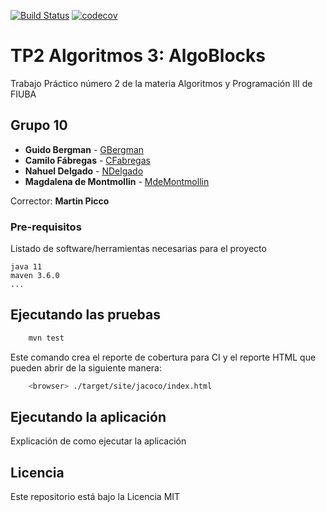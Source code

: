 [![Build Status](https://travis-ci.com/maggiedm/AlgosIII-TP2.svg?token=Axp7KLtzgAP6AxZdwq1E&branch=main)](https://travis-ci.com/github/maggiedm/AlgosIII-TP2) [![codecov](https://codecov.io/gh/maggiedm/AlgosIII-TP2/branch/main/graph/badge.svg?token=WCGOG7KXE6)](https://codecov.io/gh/maggiedm/AlgosIII-TP2)

# TP2 Algoritmos 3: AlgoBlocks

Trabajo Práctico número 2 de la materia Algoritmos y Programación III de FIUBA

## Grupo 10

* **Guido Bergman** - [GBergman](https://github.com/GuidoBergman)
* **Camilo Fábregas** - [CFabregas](https://github.com/MiloGNR)
* **Nahuel Delgado** - [NDelgado](https://github.com/nahuel-delgado)
* **Magdalena de Montmollin** - [MdeMontmollin](https://github.com/maggiedm)

Corrector: **Martin Picco**

### Pre-requisitos

Listado de software/herramientas necesarias para el proyecto

```
java 11
maven 3.6.0
...
```

## Ejecutando las pruebas

```bash
    mvn test
```

Este comando crea el reporte de cobertura para CI y el reporte HTML que pueden abrir de la siguiente manera:

```bash
    <browser> ./target/site/jacoco/index.html
```

## Ejecutando la aplicación

Explicación de como ejecutar la aplicación

## Licencia

Este repositorio está bajo la Licencia MIT
